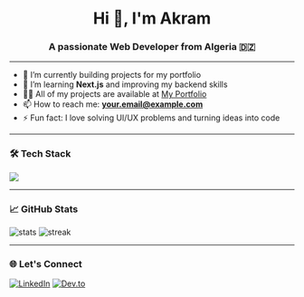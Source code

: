 <h1 align="center">Hi 👋, I'm Akram</h1>
<h3 align="center">A passionate Web Developer from Algeria 🇩🇿</h3>

---

- 🔭 I’m currently building projects for my portfolio
- 🌱 I’m learning **Next.js** and improving my backend skills
- 👨‍💻 All of my projects are available at [My Portfolio](https://yourportfolio.com)
- 📫 How to reach me: **your.email@example.com**
- ⚡ Fun fact: I love solving UI/UX problems and turning ideas into code

---

### 🛠️ Tech Stack

<p align="left">
  <img src="https://skillicons.dev/icons?i=js,ts,react,nextjs,nodejs,express,mongodb,firebase,tailwind,html,css,git,github" />
</p>

---

### 📈 GitHub Stats

<p align="left">
  <img src="https://github-readme-stats.vercel.app/api?username=akrambgh1&show_icons=true&theme=tokyonight" alt="stats" />
  <img src="https://github-readme-streak-stats.herokuapp.com?user=akrambgh1&theme=tokyonight" alt="streak" />
</p>

---

### 🌐 Let's Connect

[![LinkedIn](https://img.shields.io/badge/LinkedIn-blue?style=flat-square&logo=linkedin&logoColor=white)](www.linkedin.com/in/akram-bgh-133428379)
[![Dev.to](https://img.shields.io/badge/Dev.to-black?style=flat-square&logo=dev.to&logoColor=white)](https://dev.to/akram-hani)
